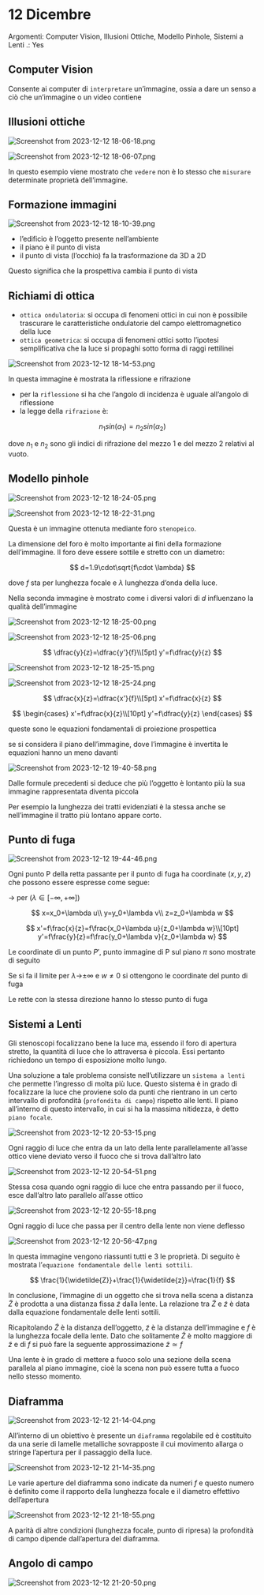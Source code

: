 # 12 Dicembre

Argomenti: Computer Vision, Illusioni Ottiche, Modello Pinhole, Sistemi a Lenti
.: Yes

## Computer Vision

Consente ai computer di `interpretare` un’immagine, ossia a dare un senso a ciò che un’immagine o un video contiene

## Illusioni ottiche

![Screenshot from 2023-12-12 18-06-18.png](Screenshot_from_2023-12-12_18-06-18.png)

![Screenshot from 2023-12-12 18-06-07.png](Screenshot_from_2023-12-12_18-06-07.png)

In questo esempio viene mostrato che `vedere` non è lo stesso che `misurare` determinate proprietà dell’immagine.

## Formazione immagini

![Screenshot from 2023-12-12 18-10-39.png](Screenshot_from_2023-12-12_18-10-39.png)

- l’edificio è l’oggetto presente nell’ambiente
- il piano è il punto di vista
- il punto di vista (l’occhio) fa la trasformazione da 3D a 2D

Questo significa che la prospettiva cambia il punto di vista

## Richiami di ottica

- `ottica ondulatoria`: si occupa di fenomeni ottici in cui non è possibile trascurare le caratteristiche ondulatorie del campo elettromagnetico della luce
- `ottica geometrica`: si occupa di fenomeni ottici sotto l’ipotesi semplificativa che la luce si propaghi sotto forma di raggi rettilinei

![Screenshot from 2023-12-12 18-14-53.png](Screenshot_from_2023-12-12_18-14-53.png)

In questa immagine è mostrata la riflessione e rifrazione

- per la `riflessione` si ha che l’angolo di incidenza è uguale all’angolo di riflessione
- la legge della `rifrazione` è:

$$
n_1sin(\alpha_1)=n_2sin(\alpha_2)
$$

dove $n_1$ e $n_2$ sono gli indici di rifrazione del mezzo 1 e del mezzo 2 relativi al vuoto.

## Modello pinhole

![Screenshot from 2023-12-12 18-24-05.png](Screenshot_from_2023-12-12_18-24-05.png)

![Screenshot from 2023-12-12 18-22-31.png](Screenshot_from_2023-12-12_18-22-31.png)

Questa è un immagine ottenuta mediante foro `stenopeico`.

La dimensione del foro è molto importante ai fini della formazione dell’immagine. Il foro deve essere sottile e stretto con un diametro:

$$
d=1.9\cdot\sqrt{f\cdot \lambda}
$$

dove $f$ sta per lunghezza focale e $\lambda$ lunghezza d’onda della luce.

Nella seconda immagine è mostrato come i diversi valori di $d$ influenzano la qualità dell’immagine

![Screenshot from 2023-12-12 18-25-00.png](Screenshot_from_2023-12-12_18-25-00.png)

![Screenshot from 2023-12-12 18-25-06.png](Screenshot_from_2023-12-12_18-25-06.png)

$$
\dfrac{y}{z}=\dfrac{y'}{f}\\[5pt]
y'=f\dfrac{y}{z}
$$

![Screenshot from 2023-12-12 18-25-15.png](Screenshot_from_2023-12-12_18-25-15.png)

![Screenshot from 2023-12-12 18-25-24.png](Screenshot_from_2023-12-12_18-25-24.png)

$$
\dfrac{x}{z}=\dfrac{x'}{f}\\[5pt]
x'=f\dfrac{x}{z}
$$

$$
\begin{cases}
x'=f\dfrac{x}{z}\\[10pt]
y'=f\dfrac{y}{z}
\end{cases}
$$

queste sono le equazioni fondamentali di proiezione prospettica

se si considera il piano dell’immagine, dove l’immagine è invertita le equazioni hanno un meno davanti

![Screenshot from 2023-12-12 19-40-58.png](Screenshot_from_2023-12-12_19-40-58.png)

Dalle formule precedenti si deduce che più l’oggetto è lontanto più la sua immagine rappresentata diventa piccola

Per esempio la lunghezza dei tratti evidenziati è la stessa anche se nell’immagine il tratto più lontano appare corto.

## Punto di fuga

![Screenshot from 2023-12-12 19-44-46.png](Screenshot_from_2023-12-12_19-44-46.png)

Ogni punto P della retta passante per il punto di fuga ha coordinate $(x,y,z)$ che possono essere espresse come segue:

→ per  $(\lambda \in[-\infty,+\infty])$

$$
x=x_0+\lambda u\\
y=y_0+\lambda v\\
z=z_0+\lambda w
$$

$$
x'=f\frac{x}{z}=f\frac{x_0+\lambda u}{z_0+\lambda w}\\[10pt]
y'=f\frac{y}{z}=f\frac{y_0+\lambda v}{z_0+\lambda w}
$$

Le coordinate di un punto $P'$, punto immagine di P sul piano $\pi$ sono mostrate di seguito

Se si fa il limite per $\lambda$→$\pm\infty$ e $w\ne0$ si ottengono le coordinate del punto di fuga

Le rette con la stessa direzione hanno lo stesso punto di fuga

## Sistemi a Lenti

Gli stenoscopi focalizzano bene la luce ma, essendo il foro di apertura stretto, la quantità di luce che lo attraversa è piccola. Essi pertanto richiedono un tempo di esposizione molto lungo.

Una soluzione a tale problema consiste nell’utilizzare un `sistema a lenti` che permette l’ingresso di molta più luce. Questo sistema è in grado di focalizzare la luce che proviene solo da punti che rientrano in un certo intervallo di profondità (`profondita di campo`) rispetto alle lenti. Il piano all’interno di questo intervallo, in cui si ha la massima nitidezza, è detto `piano focale`.

![Screenshot from 2023-12-12 20-53-15.png](Screenshot_from_2023-12-12_20-53-15.png)

Ogni raggio di luce che entra da un lato della lente parallelamente all’asse ottico viene deviato verso il fuoco che si trova dall’altro lato

![Screenshot from 2023-12-12 20-54-51.png](Screenshot_from_2023-12-12_20-54-51.png)

Stessa cosa quando ogni raggio di luce che entra passando per il fuoco, esce dall’altro lato parallelo all’asse ottico

![Screenshot from 2023-12-12 20-55-18.png](Screenshot_from_2023-12-12_20-55-18.png)

Ogni raggio di luce che passa per il centro della lente non viene deflesso

![Screenshot from 2023-12-12 20-56-47.png](Screenshot_from_2023-12-12_20-56-47.png)

In questa immagine vengono riassunti tutti e 3 le proprietà. Di seguito è mostrata l’`equazione fondamentale delle lenti sottili`.

$$
\frac{1}{\widetilde{Z}}+\frac{1}{\widetilde{z}}=\frac{1}{f}
$$

In conclusione, l’immagine di un oggetto che si trova nella scena a distanza $\widetilde{Z}$ è prodotta a una distanza fissa $\widetilde{z}$ dalla lente. La relazione tra $\widetilde{Z}$ e $\widetilde{z}$ è data dalla equazione fondamentale delle lenti sottili.

Ricapitolando $\widetilde{Z}$ è la distanza dell’oggetto, $\widetilde{z}$ è la distanza dell’immagine e $f$ è la lunghezza focale della lente. Dato che solitamente $\widetilde{Z}$ è molto maggiore di $\widetilde{z}$ e di $f$ si può fare la seguente approssimazione $\widetilde{z}\simeq f$

Una lente è in grado di mettere a fuoco solo una sezione della scena parallela al piano immagine, cioè la scena non può essere tutta a fuoco nello stesso momento.

## Diaframma

![Screenshot from 2023-12-12 21-14-04.png](Screenshot_from_2023-12-12_21-14-04.png)

All’interno di un obiettivo è presente un `diaframma` regolabile ed è costituito da una serie di lamelle metalliche sovrapposte il cui movimento allarga o stringe l’apertura per il passaggio della luce.

![Screenshot from 2023-12-12 21-14-35.png](Screenshot_from_2023-12-12_21-14-35.png)

Le varie aperture del diaframma sono indicate da numeri $f$ e questo numero è definito come il rapporto della lunghezza focale e il diametro effettivo dell’apertura

![Screenshot from 2023-12-12 21-18-55.png](Screenshot_from_2023-12-12_21-18-55.png)

A parità di altre condizioni (lunghezza focale, punto di ripresa) la profondità di campo dipende dall’apertura del diaframma.

## Angolo di campo

![Screenshot from 2023-12-12 21-20-50.png](Screenshot_from_2023-12-12_21-20-50.png)